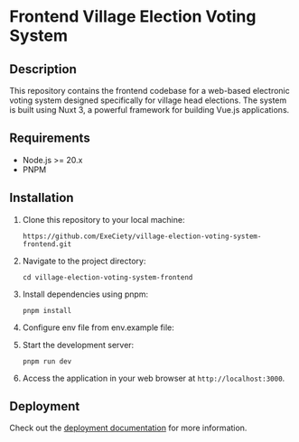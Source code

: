 # Frontend Village Election Voting System

## Description

This repository contains the frontend codebase for a web-based electronic voting system designed specifically for village head elections. The system is built using Nuxt 3, a powerful framework for building Vue.js applications.

## Requirements
- Node.js >= 20.x
- PNPM

## Installation

1. Clone this repository to your local machine:
    ```
    https://github.com/ExeCiety/village-election-voting-system-frontend.git
    ```

2. Navigate to the project directory:
    ```
    cd village-election-voting-system-frontend
    ```

3. Install dependencies using pnpm:
    ```
    pnpm install
    ```

4. Configure env file from env.example file:

5. Start the development server:

    ```
    pnpm run dev
    ```

6. Access the application in your web browser at `http://localhost:3000`.

## Deployment
Check out the [deployment documentation](https://nuxt.com/docs/getting-started/deployment) for more information.
